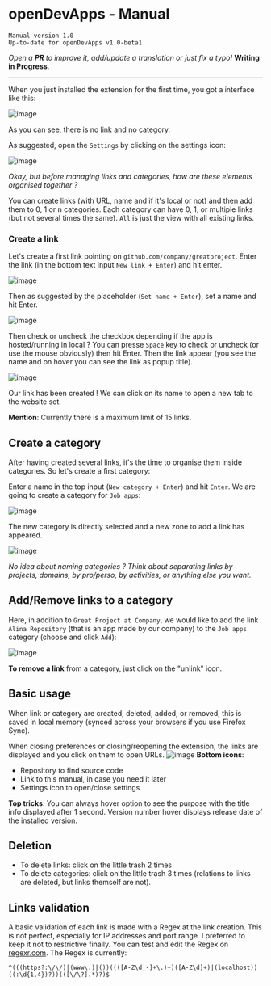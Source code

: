 <!--
    openDevApps - Open quickly local or remote development-related apps, through a small list of links.
    Copyright (C) 2021 Samuel Roland

    This program is free software: you can redistribute it and/or modify
    it under the terms of the GNU General Public License as published by
    the Free Software Foundation, either version 3 of the License, or
    (at your option) any later version.

    This program is distributed in the hope that it will be useful,
    but WITHOUT ANY WARRANTY; without even the implied warranty of
    MERCHANTABILITY or FITNESS FOR A PARTICULAR PURPOSE.  See the
    GNU General Public License for more details.

    You should have received a copy of the GNU General Public License
    along with this program.  If not, see <https://www.gnu.org/licenses/>.
-->
# openDevApps - Manual

    Manual version 1.0
    Up-to-date for openDevApps v1.0-beta1  
*Open a **PR** to improve it, add/update a translation or just fix a typo!* **Writing in Progress**.

---

When you just installed the extension for the first time, you got a interface like this:

<img alt="image" src="https://user-images.githubusercontent.com/47849646/133944442-585081e4-c16a-4151-b78e-6874ba6b897e.png">

As you can see, there is no link and no category.

As suggested, open the `Settings` by clicking on the settings icon:

<img alt="image" src="https://user-images.githubusercontent.com/47849646/133944463-1f25fec6-4090-4f16-90f4-fc96b83d6703.png">

*Okay, but before managing links and categories, how are these elements organised together ?*

You can create links (with URL, name and if it's local or not) and then add them to 0, 1 or n categories. Each category can have 0, 1, or multiple links (but not several times the same). `All` is just the view with all existing links.

### Create a link
Let's create a first link pointing on `github.com/company/greatproject`. Enter the link (in the bottom text input `New link + Enter`) and hit enter.

<img alt="image" src="https://user-images.githubusercontent.com/47849646/133944576-1d820abc-8042-439f-a079-ee98185790c8.png">

Then as suggested by the placeholder (`Set name + Enter`), set a name and hit Enter.

<img alt="image" src="https://user-images.githubusercontent.com/47849646/133944656-e7f74f59-8e7b-427a-800d-355a47323414.png">

Then check or uncheck the checkbox depending if the app is hosted/running in local ? You can presse `Space` key to check or uncheck (or use the mouse obviously) then hit Enter. Then the link appear (you see the name and on hover you can see the link as popup title).

<img alt="image" src="https://user-images.githubusercontent.com/47849646/133944731-f9da233c-95a2-47b7-ad72-6a7348d334c8.png">

Our link has been created ! We can click on its name to open a new tab to the website set.

**Mention**: Currently there is a maximum limit of 15 links.

## Create a category
After having created several links, it's the time to organise them inside categories. So let's create a first category:

Enter a name in the top input (`New category + Enter`) and hit `Enter`. We are going to create a category for `Job apps`:

<img alt="image" src="https://user-images.githubusercontent.com/47849646/133944804-4ca26854-d622-42e6-96fa-da472d24db33.png">

The new category is directly selected and a new zone to add a link has appeared.

<img alt="image" src="https://user-images.githubusercontent.com/47849646/133944851-54c0d35d-9154-4c9c-a765-0ce5126933ca.png">

*No idea about naming categories ? Think about separating links by projects, domains, by pro/perso, by activities, or anything else you want.*

## Add/Remove links to a category

Here, in addition to `Great Project at Company`, we would like to add the link `Alina Repository` (that is an app made by our company) to the `Job apps` category (choose and click `Add`):

![image](https://user-images.githubusercontent.com/47849646/133944978-a908d2a8-46db-43d2-b7a7-f3631c32542e.png)

**To remove a link** from a category, just click on the "unlink" icon.

## Basic usage
When link or category are created, deleted, added, or removed, this is saved in local memory (synced across your browsers if you use Firefox Sync).

When closing preferences or closing/reopening the extension, the links are displayed and you click on them to open URLs.
![image](https://user-images.githubusercontent.com/47849646/133945260-66cdcb05-3624-44f9-a2e5-0a8b07b352bb.png)
**Bottom icons**:
- Repository to find source code
- Link to this manual, in case you need it later
- Settings icon to open/close settings

**Top tricks**:
You can always hover option to see the purpose with the title info displayed after 1 second. Version number hover displays release date of the installed version.

## Deletion
- To delete links: click on the little trash 2 times
- To delete categories: click on the little trash 3 times (relations to links are deleted, but links themself are not).

## Links validation
A basic validation of each link is made with a Regex at the link creation. This is not perfect, especially for IP addresses and port range. I preferred to keep it not to restrictive finally. You can test and edit the Regex on [regexr.com](https://regexr.com/5pus0). The Regex is currently:
```
^(((https?:\/\/)|(www\.)|())((([A-Z\d_-]+\.)+)([A-Z\d]+)|(localhost))((:\d{1,4})?))(([\/\?].*)?)$
```
